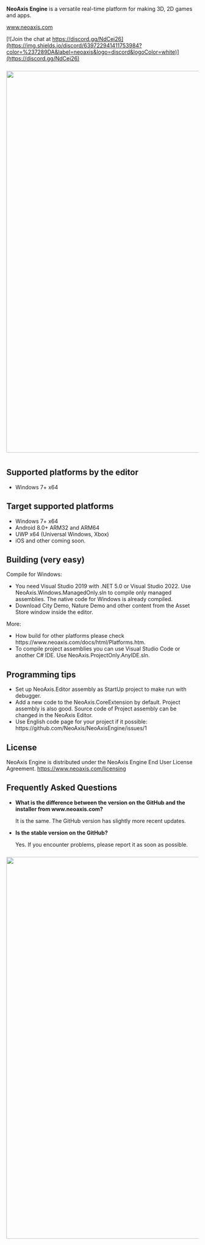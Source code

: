 <b>NeoAxis Engine</b> is a versatile real-time platform for making 3D, 2D games and apps.

<a href="https://www.neoaxis.com/">www.neoaxis.com</a>

[![Join the chat at https://discord.gg/NdCej26](https://img.shields.io/discord/639722941411753984?color=%237289DA&label=neoaxis&logo=discord&logoColor=white)](https://discord.gg/NdCej26)

<div class="image" align="center"><a href="https://www.neoaxis.com/images/2021_2/NeoAxis_2021_2_CharacterScene.png"><img src="https://www.neoaxis.com/images/2021_2/NeoAxis_2021_2_CharacterScene.jpg" alt="" width="1000" vspace="10"></a></div>

<h2>Supported platforms by the editor</h2>
<ul>
<li>Windows 7+ x64</li>
</ul>

<h2>Target supported platforms</h2>
<ul>
<li>Windows 7+ x64</li>
<li>Android 8.0+ ARM32 and ARM64</li>
<li>UWP x64 (Universal Windows, Xbox)</li>
<li>iOS and other coming soon.</li>
</ul>

<h2>Building (very easy)</h2>

Compile for Windows:
<ul>
<li>You need Visual Studio 2019 with .NET 5.0 or Visual Studio 2022. Use NeoAxis.Windows.ManagedOnly.sln to compile only managed assemblies. The native code for Windows is already compiled.</li>
<li>Download City Demo, Nature Demo and other content from the Asset Store window inside the editor.</li>
</ul>

More:
<ul>
<li>How build for other platforms please check https://www.neoaxis.com/docs/html/Platforms.htm.</li>
<li>To compile project assemblies you can use Visual Studio Code or another C# IDE. Use NeoAxis.ProjectOnly.AnyIDE.sln.</li>
</ul>

<h2>Programming tips</h2>
<ul>
<li>Set up NeoAxis.Editor assembly as StartUp project to make run with debugger.</li>
<li>Add a new code to the NeoAxis.CoreExtension by default. Project assembly is also good. Source code of Project assembly can be changed in the NeoAxis Editor.</li>
<li>Use English code page for your project if it possible: https://github.com/NeoAxis/NeoAxisEngine/issues/1</li>
</ul>

<h2>License</h2>

NeoAxis Engine is distributed under the NeoAxis Engine End User License Agreement. https://www.neoaxis.com/licensing

<h2>Frequently Asked Questions</h2>
<ul>
<li><b>What is the difference between the version on the GitHub and the installer from www.neoaxis.com?</b>

It is the same. The GitHub version has slightly more recent updates.

<li><b>Is the stable version on the GitHub?</b>

Yes. If you encounter problems, please report it as soon as possible.</li>

</ul>

<div class="image" align="center"><a href="https://www.neoaxis.com/images/2023_1/NeoAxisEngine2023_Levels1.jpg"><img src="https://www.neoaxis.com/images/2023_1/NeoAxisEngine2023_Levels1.jpg" alt="" width="1000" vspace="10"></a></div>
